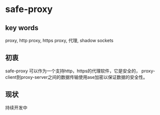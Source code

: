 # safe-proxy

## key words
proxy, http proxy, https proxy, 代理, shadow sockets

## 初衷
safe-proxy 可以作为一个支持http，https的代理软件，它是安全的，
proxy-client到proxy-server之间的数据传输使用ase加密以保证数据的安全性。

## 现状
持续开发中

